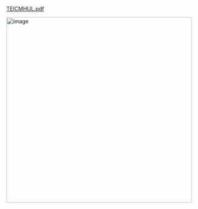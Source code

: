 

[TEICMHUL.pdf](/TEICMHUL.pdf)

<img width="488" alt="image" src="https://github.com/user-attachments/assets/9d416a6a-d551-41c8-8955-a21e0ab77709">
